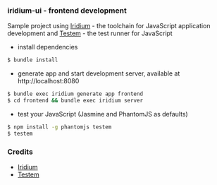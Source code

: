### iridium-ui - frontend development

Sample project using [Iridium](https://github.com/radiumsoftware/iridium) - the toolchain for JavaScript application development and [Testem](https://github.com/airportyh/testem) - the test runner for JavaScript

 - install dependencies

```bash
$ bundle install
```
 - generate app and start development server, available at http://localhost:8080

```bash
$ bundle exec iridium generate app frontend
$ cd frontend && bundle exec iridium server
```

 - test your JavaScript (Jasmine and PhantomJS as defaults)

```bash
$ npm install -g phantomjs testem 
$ testem
```

### Credits

* [Iridium](https://github.com/radiumsoftware/iridium)
* [Testem](https://github.com/airportyh/testem)
